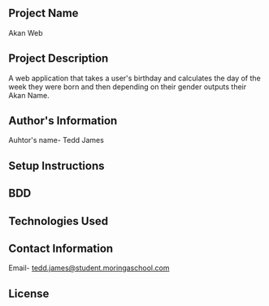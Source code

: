 ## Project Name
Akan Web
## Project Description 
A web application that takes a user's birthday and calculates the day of the week they were born and then depending on their gender outputs their Akan Name. 
## Author's Information
Auhtor's name- Tedd James
## Setup Instructions

## BDD

## Technologies Used

## Contact Information
Email- tedd.james@student.moringaschool.com
## License
